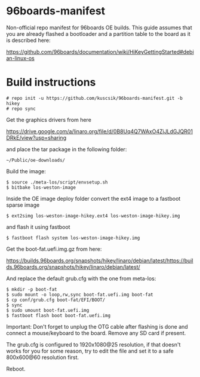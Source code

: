 
# 96boards-manifest
Non-official repo manifest for 96boards OE builds. This guide assumes that you are already flashed a
bootloader and a partition table to the board as it is described here:

https://github.com/96boards/documentation/wiki/HiKeyGettingStarted#debian-linux-os

# Build instructions

```
# repo init -u https://github.com/kuscsik/96boards-manifest.git -b hikey
# repo sync
```

Get the graphics drivers from here 

https://drive.google.com/a/linaro.org/file/d/0B8Uq4Q7WAxO4ZjJLdGJQR01DRkE/view?usp=sharing

and place the tar package in the following folder:

```
~/Public/oe-downloads/
```

Build the image:

```
$ source ./meta-los/script/envsetup.sh
$ bitbake los-weston-image
```

Inside the OE image deploy folder convert the ext4 image to a fastboot sparse image

```
$ ext2simg los-weston-image-hikey.ext4 los-weston-image-hikey.img
```

and flash it using fastboot

```
$ fastboot flash system los-weston-image-hikey.img
```

Get the boot-fat.uefi.img.gz from here:

https://builds.96boards.org/snapshots/hikey/linaro/debian/latest/https://builds.96boards.org/snapshots/hikey/linaro/debian/latest/ 

And replace the default grub.cfg with the one from meta-los:

```
$ mkdir -p boot-fat
$ sudo mount -o loop,rw,sync boot-fat.uefi.img boot-fat
$ cp conf/grub.cfg boot-fat/EFI/BOOT/
$ sync
$ sudo umount boot-fat.uefi.img
$ fastboot flash boot boot-fat.uefi.img
```

Important: Don't forget to unplug the OTG cable after flashing is done and connect a mouse/keyboard
to the board. Remove any SD card if present.

The grub.cfg is configured to 1920x1080@25 resolution, if that doesn't works for you for some reason,
try to edit the file and set it to a safe 800x600@60 resolution first.

Reboot.

